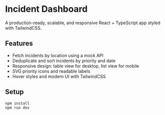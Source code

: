 # Incident Dashboard

A production-ready, scalable, and responsive React + TypeScript app styled with TailwindCSS.

## Features
- Fetch incidents by location using a mock API
- Deduplicate and sort incidents by priority and date
- Responsive design: table view for desktop, list view for mobile
- SVG priority icons and readable labels
- Hover styles and modern UI with TailwindCSS

## Setup

```bash
npm install
npm run dev
